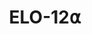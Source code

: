 ﻿---
layout: project
title: ELO-12⍺
year: 2019
genre: Point-and-click
roles: Design, Art, Programming
featureimage: 
---
